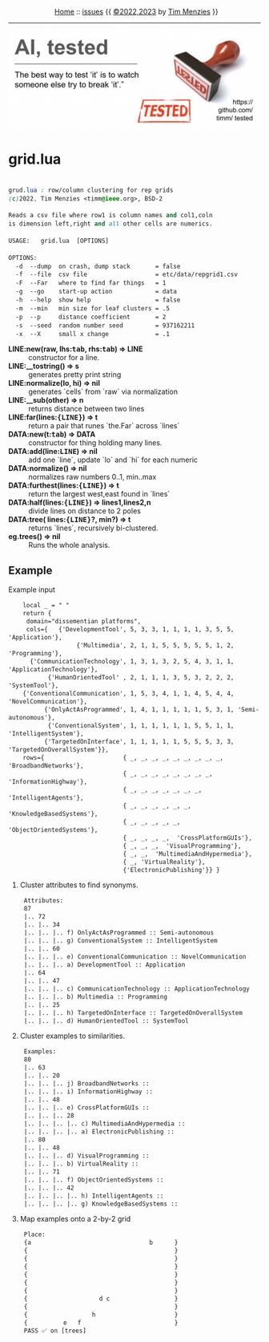 <center>
<p><a name=top></a><p>&nbsp;
<a href="/README.md#top">Home</a>
:: <a href="http:github.com/timm/tested/issues">issues</a> 
{{ <a href="/LICENSE.md">&copy;2022,2023</a> by <a href="http://menzies.us">Tim Menzies</a> }}
<hr>
<img  width=600 src="/docs/img/banner.png">
</center>


# grid.lua

```css

grud.lua : row/column clustering for rep grids
(c)2022, Tim Menzies <timm@ieee.org>, BSD-2 

Reads a csv file where row1 is column names and col1,coln
is dimension left,right and all other cells are numerics.

USAGE:   grid.lua  [OPTIONS]

OPTIONS:
  -d  --dump  on crash, dump stack       = false
  -f  --file  csv file                   = etc/data/repgrid1.csv
  -F  --Far   where to find far things   = 1
  -g  --go    start-up action            = data
  -h  --help  show help                  = false
  -m  --min   min size for leaf clusters = .5
  -p  --p     distance coefficient       = 2
  -s  --seed  random number seed         = 937162211
  -x  --X     small x change             = .1

```
 

<dl>
<dt><b> LINE:new(raw, lhs:<tt>tab</tt>, rhs:<tt>tab</tt>) &rArr;  LINE </b></dt><dd>  constructor for a line. </dd>
<dt><b> LINE:__tostring() &rArr;  s </b></dt><dd>  generates pretty print string </dd>
<dt><b> LINE:normalize(lo, hi) &rArr;  nil </b></dt><dd>  generates `cells` from `raw` via normalization </dd>
<dt><b> LINE:__sub(other) &rArr;  n </b></dt><dd>  returns distance between two lines </dd>
<dt><b> LINE:far(lines:<tt>{LINE}</tt>) &rArr;  t </b></dt><dd>  return a pair that runes `the.Far` across `lines` </dd>
<dt><b> DATA:new(t:<tt>tab</tt>) &rArr;  DATA </b></dt><dd>  constructor for thing holding many lines. </dd>
<dt><b> DATA:add(line:<tt>LINE</tt>) &rArr;  nil </b></dt><dd>  add one `line`, update `lo` and `hi` for each numeric </dd>
<dt><b> DATA:normalize() &rArr;  nil </b></dt><dd>  normalizes raw numbers 0..1, min..max </dd>
<dt><b> DATA:furthest(lines:<tt>{LINE}</tt>) &rArr;  t </b></dt><dd>  return the largest west,east found in `lines` </dd>
<dt><b> DATA:half(lines:<tt>{LINE}</tt>) &rArr;  lines1,lines2,n </b></dt><dd>  divide lines on distance to 2 poles </dd>
<dt><b> DATA:tree(  lines:<tt>{LINE}</tt>?, min?) &rArr;  t </b></dt><dd>  returns `lines`, recursively bi-clustered. </dd>
<dt><b> eg.trees() &rArr;  nil </b></dt><dd>  Runs the whole analysis. </dd>
</dl>





## Example
   
Example input
    
        local _ = " "
        return {
         domain="dissementian platforms",
         cols={   {'DevelopmentTool', 5, 3, 3, 1, 1, 1, 1, 3, 5, 5, 'Application'},
                       {'Multimedia', 2, 1, 1, 5, 5, 5, 5, 5, 1, 2, 'Programming'},
          {'CommunicationTechnology', 1, 3, 1, 3, 2, 5, 4, 3, 1, 1, 'ApplicationTechnology'},
               {'HumanOrientedTool' , 2, 1, 1, 1, 3, 5, 3, 2, 2, 2, 'SystemTool'},
        {'ConventionalCommunication', 1, 5, 3, 4, 1, 1, 4, 5, 4, 4, 'NovelCommunication'},
              {'OnlyActAsProgrammed', 1, 4, 1, 1, 1, 1, 1, 5, 3, 1, 'Semi-autonomous'},
               {'ConventionalSystem', 1, 1, 1, 1, 1, 1, 5, 5, 1, 1, 'IntelligentSystem'},
              {'TargetedOnInterface', 1, 1, 1, 1, 1, 5, 5, 5, 3, 3, 'TargetedOnOverallSystem'}},
        rows={                      { _, _, _, _, _, _, _, _, _, 'BroadbandNetworks'},
                                    { _, _, _, _, _, _, _, _, 'InformationHighway'},
                                    { _, _, _, _, _, _, _, 'IntelligentAgents'},
                                    { _, _, _, _, _, _, 'KnowledgeBasedSystems'},
                                    { _, _, _, _, _,  'ObjectOrientedSystems'},
                                    { _, _, _, _,  'CrossPlatformGUIs'},
                                    { _, _, _,  'VisualProgramming'},
                                    { _, _,  'MultimediaAndHypermedia'},
                                    { _, 'VirtualReality'},
                                    {'ElectronicPublishing'}} }
   
1. Cluster attributes to find synonyms.

        Attributes:
        87
        |.. 72
        |.. |.. 34
        |.. |.. |.. f) OnlyActAsProgrammed :: Semi-autonomous
        |.. |.. |.. g) ConventionalSystem :: IntelligentSystem
        |.. |.. 60
        |.. |.. |.. e) ConventionalCommunication :: NovelCommunication
        |.. |.. |.. a) DevelopmentTool :: Application
        |.. 64
        |.. |.. 47
        |.. |.. |.. c) CommunicationTechnology :: ApplicationTechnology
        |.. |.. |.. b) Multimedia :: Programming
        |.. |.. 25
        |.. |.. |.. h) TargetedOnInterface :: TargetedOnOverallSystem
        |.. |.. |.. d) HumanOrientedTool :: SystemTool
        
2. Cluster examples to similarities.

        Examples:
        80
        |.. 63
        |.. |.. 20
        |.. |.. |.. j) BroadbandNetworks :: 
        |.. |.. |.. i) InformationHighway :: 
        |.. |.. 48
        |.. |.. |.. e) CrossPlatformGUIs :: 
        |.. |.. |.. 28
        |.. |.. |.. |.. c) MultimediaAndHypermedia :: 
        |.. |.. |.. |.. a) ElectronicPublishing :: 
        |.. 80
        |.. |.. 48
        |.. |.. |.. d) VisualProgramming :: 
        |.. |.. |.. b) VirtualReality :: 
        |.. |.. 71
        |.. |.. |.. f) ObjectOrientedSystems :: 
        |.. |.. |.. 42
        |.. |.. |.. |.. h) IntelligentAgents :: 
        |.. |.. |.. |.. g) KnowledgeBasedSystems :: 
        
3. Map examples onto a 2-by-2 grid
  
        Place:
        {a                                 b      }
        {                                         }
        {                                         }
        {                                         }
        {                                         }
        {                                         }
        {                                         }
        {                    d c                  }
        {                                         }
        {                  h                      }
        {          e   f                          }
        PASS ✅ on [trees]

